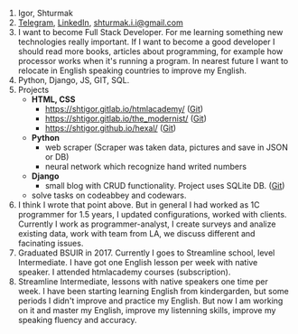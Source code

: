 1. Igor, Shturmak
2. [Telegram](https://t.me/ishturmak), [LinkedIn](https://www.linkedin.com/in/igor-shturmak-074138153/), shturmak.i.i@gmail.com
3. I want to become Full Stack Developer. For me learning something new technologies really important. If I want to become a good developer I should read more books, articles about programming, for example how processor works when it's running a program. In nearest future I want to relocate in English speaking countries to improve my English.
4. Python, Django, JS, GIT, SQL.
5. Projects
	* **HTML, CSS**
		* https://shtigor.gitlab.io/htmlacademy/ ([Git](https://gitlab.com/shtigor/htmlacademy))
		* https://shtigor.gitlab.io/the_modernist/ ([Git](https://gitlab.com/shtigor/the_modernist))
		* https://shtigor.github.io/hexal/ ([Git](https://github.com/shtigor/hexal))
	* **Python**
		* web scraper (Scraper was taken data, pictures and save in JSON or DB)
		* neural network which recognize hand writed numbers
	* **Django**
		* small blog with CRUD functionality. Project uses SQLite DB. ([Git](https://gitlab.com/shtigor/newspaper))
	* solve tasks on codeabbey and codewars.
6. I think I wrote that point above. But in general I had worked as 1C programmer for 1.5 years, I updated configurations, worked with clients. Currently I work as programmer-analyst, I create surveys and analize existing data, work with team from LA, we discuss different and facinating issues.
7. Graduated BSUIR in 2017. Currently I goes to Streamline school, level Intermediate. I have got one English lesson per week with native speaker. I attended htmlacademy courses (subscription).
8. Streamline Intermediate, lessons with native speakers one time per week. I have been starting learning English from kindergarden, but some periods I didn't improve and practice my English. But now I am working on it and master my English, improve my listenning skills, improve my speaking fluency and accuracy. 
